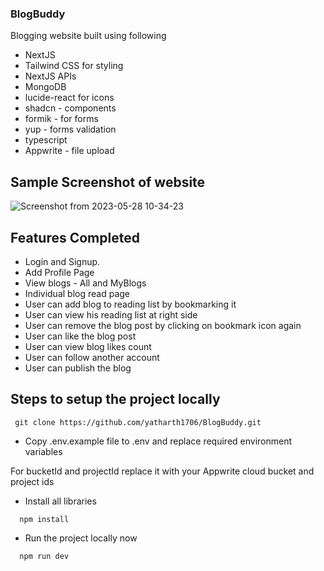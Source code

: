 ### BlogBuddy

Blogging website built using following

- NextJS
- Tailwind CSS for styling
- NextJS APIs
- MongoDB
- lucide-react for icons
- shadcn - components
- formik - for forms
- yup - forms validation
- typescript
- Appwrite - file upload

## Sample Screenshot of website

![Screenshot from 2023-05-28 10-34-23](https://github.com/yatharth1706/BlogBuddy/assets/32243289/dfd75cd0-9395-4575-8be4-5d89cacbd04e)

## Features Completed

- Login and Signup.
- Add Profile Page
- View blogs - All and MyBlogs
- Individual blog read page
- User can add blog to reading list by bookmarking it
- User can view his reading list at right side
- User can remove the blog post by clicking on bookmark icon again
- User can like the blog post
- User can view blog likes count
- User can follow another account
- User can publish the blog

## Steps to setup the project locally

```
 git clone https://github.com/yatharth1706/BlogBuddy.git

```

- Copy .env.example file to .env and replace required environment variables

For bucketId and projectId replace it with your Appwrite cloud bucket and project ids

- Install all libraries

```
  npm install
```

- Run the project locally now

```
  npm run dev
```

